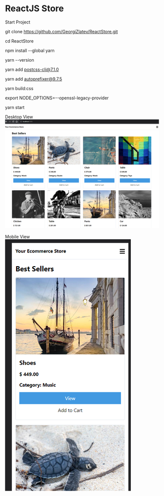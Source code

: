 # ReactJS Store

Start Project

git clone https://github.com/GeorgiZlatev/ReactStore.git

cd ReactStore

npm install --global yarn

yarn --version

yarn add postcss-cli@7.1.0

yarn add autoprefixer@9.7.5

yarn build:css

export NODE_OPTIONS=--openssl-legacy-provider

yarn start

<div>
  <label>Desktop View</label>
  <img src ="desktop.png" alt="pic_LOGO" />
<div>
<br>
<div>
  <label>Mobile View</label><br>
  <img src ="mobile.png" alt="pic_LOGO" />
<div>
